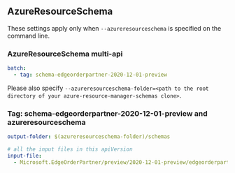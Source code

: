 ## AzureResourceSchema

These settings apply only when `--azureresourceschema` is specified on the command line.

### AzureResourceSchema multi-api

``` yaml $(azureresourceschema) && $(multiapi)
batch:
  - tag: schema-edgeorderpartner-2020-12-01-preview

```

Please also specify `--azureresourceschema-folder=<path to the root directory of your azure-resource-manager-schemas clone>`.

### Tag: schema-edgeorderpartner-2020-12-01-preview and azureresourceschema

``` yaml $(tag) == 'schema-edgeorderpartner-2020-12-01-preview' && $(azureresourceschema)
output-folder: $(azureresourceschema-folder)/schemas

# all the input files in this apiVersion
input-file:
  - Microsoft.EdgeOrderPartner/preview/2020-12-01-preview/edgeorderpartner.json

```
